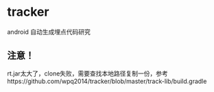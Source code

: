 # tracker
android 自动生成埋点代码研究

## 注意！
rt.jar太大了，clone失败，需要查找本地路径复制一份，参考https://github.com/wpq2014/tracker/blob/master/track-lib/build.gradle
